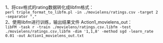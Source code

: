 1、将csv格式的rating数据转化成libfm格式：  
```perl triple_format_to_libfm.pl -in ./movielens/ratings.csv -target 2   -separator ","```  
2、使用libfm进行训练，输出结果文件 Action1_movielens_out：  
```libFM -task r -train ./movielens/ratings.csv.libfm -test ./movielens/ratings.csv.libfm -dim '1,1,8' -method sgd -learn_rate 0.01 -out Action1_movielens_out.txt```
